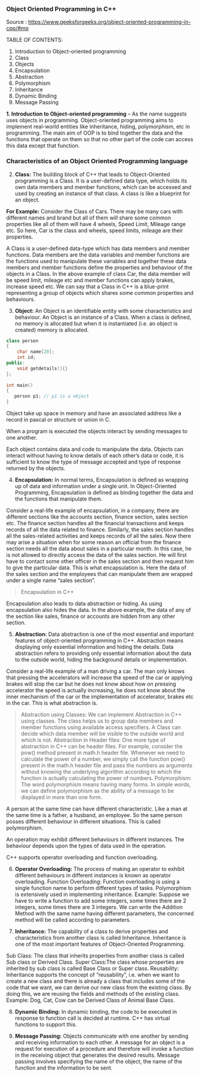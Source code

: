 ### Object Oriented Programming in C++
Source : https://www.geeksforgeeks.org/object-oriented-programming-in-cpp/#mp



TABLE OF CONTENTS:

1. Introduction to Object-oriented programming 
2. Class
3. Objects
4. Encapsulation
5. Abstraction
6. Polymorphism
7. Inheritance
8. Dynamic Binding
9. Message Passing

**1. Introduction to Object-oriented programming** – As the name suggests uses objects in programming. Object-oriented programming aims to implement real-world entities like inheritance, hiding, polymorphism, etc in programming. The main aim of OOP is to bind together the data and the functions that operate on them so that no other part of the code can access this data except that function.

### Characteristics of an Object Oriented Programming language
2. **Class:** The building block of C++ that leads to Object-Oriented programming is a Class. It is a user-defined data type, which holds its own data members and member functions, which can be accessed and used by creating an instance of that class. A class is like a blueprint for an object.

**For Example:** Consider the Class of Cars. There may be many cars with different names and brand but all of them will share some common properties like all of them will have 4 wheels, Speed Limit, Mileage range etc. So here, Car is the class and wheels, speed limits, mileage are their properties.

A Class is a user-defined data-type which has data members and member functions.
Data members are the data variables and member functions are the functions used to manipulate these variables and together these data members and member functions define the properties and behaviour of the objects in a Class.
In the above example of class Car, the data member will be speed limit, mileage etc and member functions can apply brakes, increase speed etc.
We can say that a Class in C++ is a blue-print representing a group of objects which shares some common properties and behaviours.

3. **Object:** An Object is an identifiable entity with some characteristics and behaviour. An Object is an instance of a Class. When a class is defined, no memory is allocated but when it is instantiated (i.e. an object is created) memory is allocated.

```cpp
class person
{
    char name[20];
    int id;
public:
    void getdetails(){}
};
  
int main()
{
   person p1; // p1 is a object 
}
```

Object take up space in memory and have an associated address like a record in pascal or structure or union in C.

When a program is executed the objects interact by sending messages to one another.

Each object contains data and code to manipulate the data. Objects can interact without having to know details of each other’s data or code, it is sufficient to know the type of message accepted and type of response returned by the objects.

4. **Encapsulation:** In normal terms, Encapsulation is defined as wrapping up of data and information under a single unit. In Object-Oriented Programming, Encapsulation is defined as binding together the data and the functions that manipulate them.

Consider a real-life example of encapsulation, in a company, there are different sections like the accounts section, finance section, sales section etc. The finance section handles all the financial transactions and keeps records of all the data related to finance. Similarly, the sales section handles all the sales-related activities and keeps records of all the sales. Now there may arise a situation when for some reason an official from the finance section needs all the data about sales in a particular month. In this case, he is not allowed to directly access the data of the sales section. He will first have to contact some other officer in the sales section and then request him to give the particular data. This is what encapsulation is. Here the data of the sales section and the employees that can manipulate them are wrapped under a single name “sales section”.


> Encapsulation in C++

Encapsulation also leads to data abstraction or hiding. As using encapsulation also hides the data. In the above example, the data of any of the section like sales, finance or accounts are hidden from any other section.

5. **Abstraction:** Data abstraction is one of the most essential and important features of object-oriented programming in C++. Abstraction means displaying only essential information and hiding the details. Data abstraction refers to providing only essential information about the data to the outside world, hiding the background details or implementation.

Consider a real-life example of a man driving a car. The man only knows that pressing the accelerators will increase the speed of the car or applying brakes will stop the car but he does not know about how on pressing accelerator the speed is actually increasing, he does not know about the inner mechanism of the car or the implementation of accelerator, brakes etc in the car. This is what abstraction is.

> Abstraction using Classes: We can implement Abstraction in C++ using classes. The class helps us to group data members and member functions using available access specifiers. A Class can decide which data member will be visible to the outside world and which is not.
Abstraction in Header files: One more type of abstraction in C++ can be header files. For example, consider the pow() method present in math.h header file. Whenever we need to calculate the power of a number, we simply call the function pow() present in the math.h header file and pass the numbers as arguments without knowing the underlying algorithm according to which the function is actually calculating the power of numbers.
Polymorphism: The word polymorphism means having many forms. In simple words, we can define polymorphism as the ability of a message to be displayed in more than one form.

A person at the same time can have different characteristic. Like a man at the same time is a father, a husband, an employee. So the same person posses different behaviour in different situations. This is called polymorphism.

An operation may exhibit different behaviours in different instances. The behaviour depends upon the types of data used in the operation.

C++ supports operator overloading and function overloading.

6. **Operator Overloading:** The process of making an operator to exhibit different behaviours in different instances is known as operator overloading.
Function Overloading: Function overloading is using a single function name to perform different types of tasks.
Polymorphism is extensively used in implementing inheritance.
Example: Suppose we have to write a function to add some integers, some times there are 2 integers, some times there are 3 integers. We can write the Addition Method with the same name having different parameters, the concerned method will be called according to parameters.



7. **Inheritance:** The capability of a class to derive properties and characteristics from another class is called Inheritance. Inheritance is one of the most important features of Object-Oriented Programming.

Sub Class: The class that inherits properties from another class is called Sub class or Derived Class.
Super Class:The class whose properties are inherited by sub class is called Base Class or Super class.
Reusability: Inheritance supports the concept of “reusability”, i.e. when we want to create a new class and there is already a class that includes some of the code that we want, we can derive our new class from the existing class. By doing this, we are reusing the fields and methods of the existing class.
Example: Dog, Cat, Cow can be Derived Class of Animal Base Class.


8. **Dynamic Binding:** In dynamic binding, the code to be executed in response to function call is decided at runtime. C++ has virtual functions to support this.

9. **Message Passing:** Objects communicate with one another by sending and receiving information to each other. A message for an object is a request for execution of a procedure and therefore will invoke a function in the receiving object that generates the desired results. Message passing involves specifying the name of the object, the name of the function and the information to be sent.
